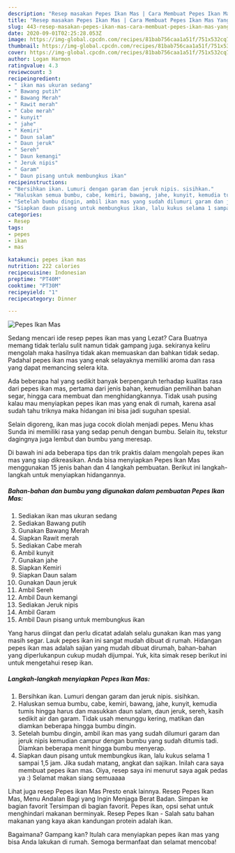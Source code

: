 ```yaml
---
description: "Resep masakan Pepes Ikan Mas | Cara Membuat Pepes Ikan Mas Yang Enak dan Simpel"
title: "Resep masakan Pepes Ikan Mas | Cara Membuat Pepes Ikan Mas Yang Enak dan Simpel"
slug: 443-resep-masakan-pepes-ikan-mas-cara-membuat-pepes-ikan-mas-yang-enak-dan-simpel
date: 2020-09-01T02:25:28.053Z
image: https://img-global.cpcdn.com/recipes/81bab756caa1a51f/751x532cq70/pepes-ikan-mas-foto-resep-utama.jpg
thumbnail: https://img-global.cpcdn.com/recipes/81bab756caa1a51f/751x532cq70/pepes-ikan-mas-foto-resep-utama.jpg
cover: https://img-global.cpcdn.com/recipes/81bab756caa1a51f/751x532cq70/pepes-ikan-mas-foto-resep-utama.jpg
author: Logan Harmon
ratingvalue: 4.3
reviewcount: 3
recipeingredient:
- " ikan mas ukuran sedang"
- " Bawang putih"
- " Bawang Merah"
- " Rawit merah"
- " Cabe merah"
- " kunyit"
- " jahe"
- " Kemiri"
- " Daun salam"
- " Daun jeruk"
- " Sereh"
- " Daun kemangi"
- " Jeruk nipis"
- " Garam"
- " Daun pisang untuk membungkus ikan"
recipeinstructions:
- "Bersihkan ikan. Lumuri dengan garam dan jeruk nipis. sisihkan."
- "Haluskan semua bumbu, cabe, kemiri, bawang, jahe, kunyit, kemudia tumis hingga harus dan masukkan daun salam, daun jeruk, sereh, kasih sedikit air dan garam. Tidak usah menunggu kering, matikan dan diamkan beberapa hingga bumbu dingin."
- "Setelah bumbu dingin, ambil ikan mas yang sudah dilumuri garam dan jeruk nipis kemudian campur dengan bumbu yang sudah ditumis tadi. Diamkan beberapa menit hingga bumbu menyerap."
- "Siapkan daun pisang untuk membungkus ikan, lalu kukus selama 1 sampai 1,5 jam. Jika sudah matang, angkat dan sajikan. Inilah cara saya membuat pepes ikan mas. Oiya, resep saya ini menurut saya agak pedas ya :) Selamat makan siang semuaaaa"
categories:
- Resep
tags:
- pepes
- ikan
- mas

katakunci: pepes ikan mas 
nutrition: 222 calories
recipecuisine: Indonesian
preptime: "PT40M"
cooktime: "PT30M"
recipeyield: "1"
recipecategory: Dinner

---
```



![Pepes Ikan Mas](https://img-global.cpcdn.com/recipes/81bab756caa1a51f/751x532cq70/pepes-ikan-mas-foto-resep-utama.jpg)

Sedang mencari ide resep pepes ikan mas yang Lezat? Cara Buatnya memang tidak terlalu sulit namun tidak gampang juga. sekiranya keliru mengolah maka hasilnya tidak akan memuaskan dan bahkan tidak sedap. Padahal pepes ikan mas yang enak selayaknya memiliki aroma dan rasa yang dapat memancing selera kita.

Ada beberapa hal yang sedikit banyak berpengaruh terhadap kualitas rasa dari pepes ikan mas, pertama dari jenis bahan, kemudian pemilihan bahan segar, hingga cara membuat dan menghidangkannya. Tidak usah pusing kalau mau menyiapkan pepes ikan mas yang enak di rumah, karena asal sudah tahu triknya maka hidangan ini bisa jadi suguhan spesial.

Selain digoreng, ikan mas juga cocok diolah menjadi pepes. Menu khas Sunda ini memiliki rasa yang sedap penuh dengan bumbu. Selain itu, tekstur dagingnya juga lembut dan bumbu yang meresap.


Di bawah ini ada beberapa tips dan trik praktis dalam mengolah pepes ikan mas yang siap dikreasikan. Anda bisa menyiapkan Pepes Ikan Mas menggunakan 15 jenis bahan dan 4 langkah pembuatan. Berikut ini langkah-langkah untuk menyiapkan hidangannya.

<!--inarticleads1-->

##### Bahan-bahan dan bumbu yang digunakan dalam pembuatan Pepes Ikan Mas:

1. Sediakan  ikan mas ukuran sedang
1. Sediakan  Bawang putih
1. Gunakan  Bawang Merah
1. Siapkan  Rawit merah
1. Sediakan  Cabe merah
1. Ambil  kunyit
1. Gunakan  jahe
1. Siapkan  Kemiri
1. Siapkan  Daun salam
1. Gunakan  Daun jeruk
1. Ambil  Sereh
1. Ambil  Daun kemangi
1. Sediakan  Jeruk nipis
1. Ambil  Garam
1. Ambil  Daun pisang untuk membungkus ikan


Yang harus diingat dan perlu dicatat adalah selalu gunakan ikan mas yang masih segar. Lauk pepes ikan ini sangat mudah dibuat di rumah. Hidangan pepes ikan mas adalah sajian yang mudah dibuat dirumah, bahan-bahan yang diperlukanpun cukup mudah dijumpai. Yuk, kita simak resep berikut ini untuk mengetahui resep ikan. 

<!--inarticleads2-->

##### Langkah-langkah menyiapkan Pepes Ikan Mas:

1. Bersihkan ikan. Lumuri dengan garam dan jeruk nipis. sisihkan.
1. Haluskan semua bumbu, cabe, kemiri, bawang, jahe, kunyit, kemudia tumis hingga harus dan masukkan daun salam, daun jeruk, sereh, kasih sedikit air dan garam. Tidak usah menunggu kering, matikan dan diamkan beberapa hingga bumbu dingin.
1. Setelah bumbu dingin, ambil ikan mas yang sudah dilumuri garam dan jeruk nipis kemudian campur dengan bumbu yang sudah ditumis tadi. Diamkan beberapa menit hingga bumbu menyerap.
1. Siapkan daun pisang untuk membungkus ikan, lalu kukus selama 1 sampai 1,5 jam. Jika sudah matang, angkat dan sajikan. Inilah cara saya membuat pepes ikan mas. Oiya, resep saya ini menurut saya agak pedas ya :) Selamat makan siang semuaaaa


Lihat juga resep Pepes ikan Mas Presto enak lainnya. Resep Pepes Ikan Mas, Menu Andalan Bagi yang Ingin Menjaga Berat Badan. Simpan ke bagian favorit Tersimpan di bagian favorit. Pepes ikan, opsi sehat untuk menghindari makanan berminyak. Resep Pepes Ikan - Salah satu bahan makanan yang kaya akan kandungan protein adalah ikan. 

Bagaimana? Gampang kan? Itulah cara menyiapkan pepes ikan mas yang bisa Anda lakukan di rumah. Semoga bermanfaat dan selamat mencoba!
